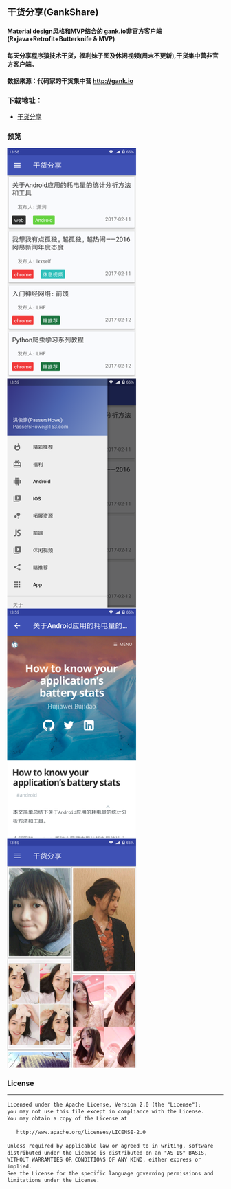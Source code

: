 

## 干货分享(GankShare)

#### Material design风格和MVP结合的 gank.io非官方客户端(Rxjava+Retrofit+Butterknife & MVP)
#### 每天分享程序猿技术干货，福利妹子图及休闲视频(周末不更新),干货集中营非官方客户端。
#### 数据来源：代码家的干货集中营 http://gank.io 


### 下载地址：
- [干货分享](http://fir.im/GankShare)

### 预览
![gank.io](https://raw.githubusercontent.com/PassersHowe/GankShare/master/art/gankshare_01.png) ![gank.io](https://raw.githubusercontent.com/PassersHowe/GankShare/master/art/gankshare_02.png)
![gank.io](https://raw.githubusercontent.com/PassersHowe/GankShare/master/art/gankshare_03.png) ![gank.io](https://raw.githubusercontent.com/PassersHowe/GankShare/master/art/gankshare_04.png)

### License
-------

    Licensed under the Apache License, Version 2.0 (the "License");
    you may not use this file except in compliance with the License.
    You may obtain a copy of the License at

       http://www.apache.org/licenses/LICENSE-2.0

    Unless required by applicable law or agreed to in writing, software
    distributed under the License is distributed on an "AS IS" BASIS,
    WITHOUT WARRANTIES OR CONDITIONS OF ANY KIND, either express or implied.
    See the License for the specific language governing permissions and
    limitations under the License.

